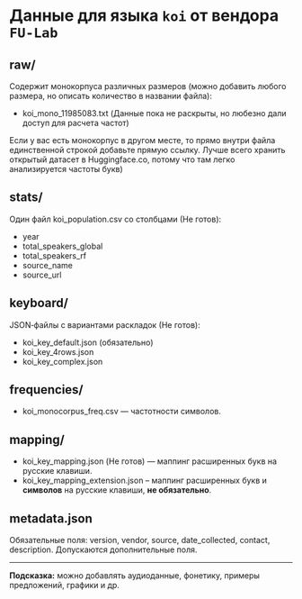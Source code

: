 # Данные для языка `koi` от вендора `FU-Lab`

## raw/
Содержит монокорпуса различных размеров (можно добавить любого размера, но описать количество в названии файла):
- koi_mono_11985083.txt (Данные пока не раскрыты, но любезно дали доступ для расчета частот)

Если у вас есть монокорпус в другом месте, то прямо внутри файла единственной строкой добавьте прямую ссылку. Лучше всего хранить открытый датасет в Huggingface.co, потому что там легко анализируется частоты букв)

## stats/
Один файл koi_population.csv со столбцами (Не готов):
- year
- total_speakers_global
- total_speakers_rf
- source_name
- source_url

## keyboard/
JSON‑файлы с вариантами раскладок (Не готов):
- koi_key_default.json (обязательно)
- koi_key_4rows.json
- koi_key_complex.json

## frequencies/
- koi_monocorpus_freq.csv — частотности символов.

## mapping/
- koi_key_mapping.json (Не готов) — маппинг расширенных букв на русские клавиши.
- koi_key_mapping_extension.json – маппинг расширенных букв и **символов** на русские клавиши, **не обязательно**.

## metadata.json
Обязательные поля: version, vendor, source, date_collected, contact, description.
Допускаются дополнительные поля.

---  
**Подсказка:** можно добавлять аудиоданные, фонетику, примеры предложений, графики и др.
